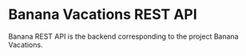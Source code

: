 # Banana Vacations REST API

Banana REST API is the backend corresponding to the project Banana Vacations.